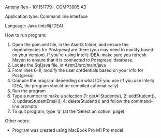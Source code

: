 Antony Ren - 101151779 - COMP3005 A3

Application type: Command line interface

Language: Java (Intellij IDEA)

How to run program:
  1. Open the pom.xml file, in the Asmt3 folder, and ensure the dependencies for Postgresql are there (you may need to modify based on your version). If you're using Intellij IDEA, make sure you refresh Maven to ensure that it is connected to Postgresql database.
  2. Locate the Sql.java file, in Asmt3/src/main/java
  3. From lines 6-8, modify the user credentials based on your info for Postgresql
  4. Compile the program depending on what IDE you use (if you use Intellij IDEA, the program should be compiled automatically)
  5. Run the program
  6. Type a number to make a selection (1: getAllStudents(), 2: addStudent(), 3: updateStudentEmail(), 4: deleteStudent()) and follow the command-line prompts
  7. To quit program, type 'q' (at the 'Select an option' page)

Other notes:
- Program was created using MacBook Pro M1 Pro model

